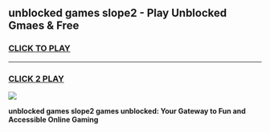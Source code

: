
## unblocked games slope2 - Play Unblocked Gmaes & Free
<h3>
<a href="https://news.freeplayer.one?title=unblocked_games_slope2&ref=16F">CLICK TO PLAY</a></h3>
<hr>

<h3>
<a href="https://news.freeplayer.one?title=unblocked_games_slope2&ref=16F">CLICK 2 PLAY</a>
  
</h3>

<a href="https://news.freeplayer.one?title=unblocked_games_slope2&ref=16F/"><img src="https://clearcache.store/games.png"></a>


**unblocked games slope2 games unblocked: Your Gateway to Fun and Accessible Online Gaming**
